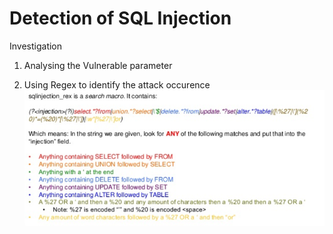 # Detection of SQL Injection 

Investigation 

1. Analysing the Vulnerable parameter 

2. Using Regex to identify the attack occurence
		![detect](protect.png)